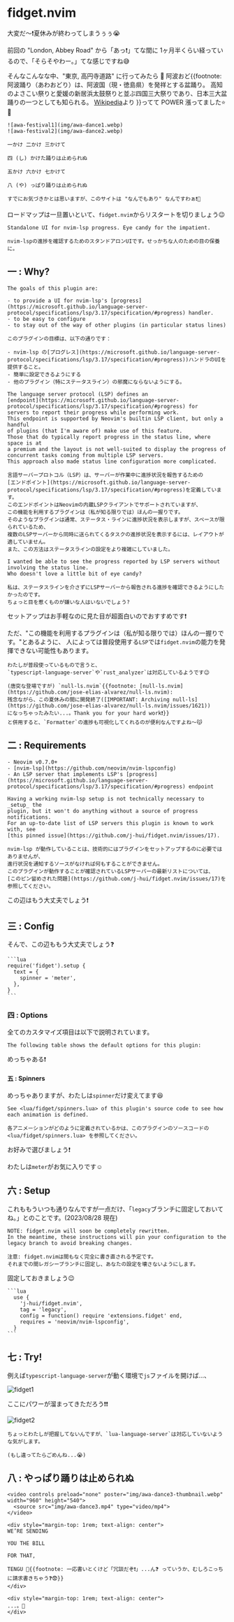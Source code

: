 # fidget.nvim

大変だ〜❗夏休みが終わってしまうぅぅ😭

前回の "London, Abbey Road" から「あっ❗」てな間に 1ヶ月半くらい経っているので、「そらそやわー。」てな感じですね😅

そんなこんなな中、"東京, 高円寺道路" に行ってみたら 💃 阿波おど{{footnote:
阿波踊り（あわおどり）は、阿波国（現・徳島県）を発祥とする盆踊り。
高知のよさこい祭りと愛媛の新居浜太鼓祭りと並ぶ四国三大祭りであり、日本三大盆踊りの一つとしても知られる。
[Wikipedia](https://en.wikipedia.org/wiki/Awa_Dance_Festival)より
}}ってて POWER 漲ってました⭐ 🕺

```admonish success title=""
![awa-festival1](img/awa-dance1.webp)
![awa-festival2](img/awa-dance2.webp)
```

```admonish success title=""
一かけ 二かけ 三かけて

四 (し) かけた踊りは止められぬ

五かけ 六かけ 七かけて

八 (や) っぱり踊りは止められぬ
```

```admonish note
すでにお気づきかとは思いますが、このサイトは "なんでもあり" なんですわぁ❗🤣
```

ロードマップは一旦置いといて、`fidget.nvim`からリスタートを切りましょう😉

```admonish info title="[fidget.nvim](https://github.com/j-hui/fidget.nvim)"
Standalone UI for nvim-lsp progress. Eye candy for the impatient.

nvim-lspの進捗を確認するためのスタンドアロンUIです。せっかちな人のための目の保養に。
```

## 一 : Why?

```admonish info title="[Why?](https://github.com/j-hui/fidget.nvim#why)"
The goals of this plugin are:

- to provide a UI for nvim-lsp's [progress](https://microsoft.github.io/language-server-protocol/specifications/lsp/3.17/specification/#progress) handler.
- to be easy to configure
- to stay out of the way of other plugins (in particular status lines)

このプラグインの目標は、以下の通りです：

- nvim-lsp の[プログレス](https://microsoft.github.io/language-server-protocol/specifications/lsp/3.17/specification/#progress))ハンドラのUIを提供すること。
- 簡単に設定できるようにする
- 他のプラグイン（特にステータスライン）の邪魔にならないようにする。

The language server protocol (LSP) defines an
[endpoint](https://microsoft.github.io/language-server-protocol/specifications/lsp/3.17/specification/#progress) for
servers to report their progress while performing work.
This endpoint is supported by Neovim's builtin LSP client, but only a handful
of plugins (that I'm aware of) make use of this feature.
Those that do typically report progress in the status line, where space is at
a premium and the layout is not well-suited to display the progress of
concurrent tasks coming from multiple LSP servers.
This approach also made status line configuration more complicated.

言語サーバープロトコル（LSP）は、サーバーが作業中に進捗状況を報告するための
[エンドポイント](https://microsoft.github.io/language-server-protocol/specifications/lsp/3.17/specification/#progress)を定義しています。
このエンドポイントはNeovimの内蔵LSPクライアントでサポートされていますが、
この機能を利用するプラグインは（私が知る限りでは）ほんの一握りです。
そのようなプラグインは通常、ステータス・ラインに進捗状況を表示しますが、スペースが限られているため、
複数のLSPサーバーから同時に送られてくるタスクの進捗状況を表示するには、レイアウトが適していません。
また、この方法はステータスラインの設定をより複雑にしていました。

I wanted be able to see the progress reported by LSP servers without involving the status line.
Who doesn't love a little bit of eye candy?

私は、ステータスラインを介さずにLSPサーバーから報告される進捗を確認できるようにしたかったのです。
ちょっと目を惹くものが嫌いな人はいないでしょう?
```

セットアップはお手軽なのに見た目が超面白いのでおすすめです❗

ただ、"この機能を利用するプラグインは（私が知る限りでは）ほんの一握りです。"とあるように、
人によっては普段使用する`LSP`では`fidget.nvim`の能力を発揮できない可能性もあります。

```admonish note
わたしが普段使っているもので言うと、
`typescript-language-server`や`rust_analyzer`は対応しているようです😉
```

```admonish tip
(唐突な登場ですが) `null-ls.nvim`{{footnote: [null-ls.nvim](https://github.com/jose-elias-alvarez/null-ls.nvim):
残念ながら、この夏休みの間に開発終了([IMPORTANT: Archiving null-ls](https://github.com/jose-elias-alvarez/null-ls.nvim/issues/1621))
になっちゃったみたい...。Thank you for your hard work❗}}
と併用すると、`Formatter`の進捗も可視化してくれるのが便利なんですよね〜😽
```

## 二 : Requirements

```admonish info title="[Requirements](https://github.com/j-hui/fidget.nvim#requirements)"
- Neovim v0.7.0+
- [nvim-lsp](https://github.com/neovim/nvim-lspconfig)
- An LSP server that implements LSP's [progress](https://microsoft.github.io/language-server-protocol/specifications/lsp/3.17/specification/#progress) endpoint

Having a working nvim-lsp setup is not technically necessary to _setup_ the
plugin, but it won't do anything without a source of progress notifications.
For an up-to-date list of LSP servers this plugin is known to work with, see
[this pinned issue](https://github.com/j-hui/fidget.nvim/issues/17).

nvim-lsp が動作していることは、技術的にはプラグインをセットアップするのに必要ではありませんが、
進行状況を通知するソースがなければ何もすることができません。
このプラグインが動作することが確認されているLSPサーバーの最新リストについては、
[このピン留めされた問題](https://github.com/j-hui/fidget.nvim/issues/17)を参照してください。
```

この辺はもう大丈夫でしょう❗

## 三 : Config

そんで、この辺ももう大丈夫でしょう❓

~~~admonish example title="extensions/fidget.lua"
```lua
require('fidget').setup {
  text = {
    spinner = 'meter',
  },
}
```
~~~

### 四 : Options

全てのカスタマイズ項目は以下で説明されています。

```admonish info title="[Options](https://github.com/j-hui/fidget.nvim/blob/main/doc/fidget.md#options)"
The following table shows the default options for this plugin:
```

めっちゃある❗

#### 五 : Spinners

めっちゃありますが、わたしは`spinner`だけ変えてます😆

```admonish info title="[Spinners](https://github.com/j-hui/fidget.nvim/blob/main/doc/fidget.md#spinners)"
See <lua/fidget/spinners.lua> of this plugin's source code to see how each animation is defined.

各アニメーションがどのように定義されているかは、このプラグインのソースコードの <lua/fidget/spinners.lua> を参照してください。
```

お好みで選びましょう❗

わたしは`meter`がお気に入りです☺️

## 六 : Setup

これももういつも通りなんですが一点だけ、「`legacy`ブランチに固定しておいてね。」とのことです。(2023/08/28 現在)

```admonish info title="[Quickstart](https://github.com/j-hui/fidget.nvim#quickstart)"
NOTE: fidget.nvim will soon be completely rewritten.
In the meantime, these instructions will pin your configuration to the legacy branch to avoid breaking changes.

注意: fidget.nvimは間もなく完全に書き直される予定です。
それまでの間レガシーブランチに固定し、あなたの設定を壊さないようにします。
```

固定しておきましょう😉

~~~admonish example title="extensions/init.lua"
```lua
  use {
    'j-hui/fidget.nvim',
    tag = 'legacy',
    config = function() require 'extensions.fidget' end,
    requires = 'neovim/nvim-lspconfig',
  }
```
~~~

## 七 : Try!

例えば`typescript-language-server`が動く環境で`js`ファイルを開けば...、

![fidget1](img/fidget1.webp)

ここにパワーが溜まってきただろう❗❗

![fidget2](img/fidget2.webp)

```admonish note
ちょっとわたしが把握してないんですが、`lua-language-server`は対応していないような気がします。

(もし違ってたらごめんね...😭)
```

## 八 : やっぱり踊りは止められぬ

```admonish success
<video controls preload="none" poster="img/awa-dance3-thumbnail.webp" width="960" height="540">
  <source src="img/awa-dance3.mp4" type="video/mp4">
</video>
```

```admonish success title=""
<div style="margin-top: 1rem; text-align: center">
WE’RE SENDING

YOU THE BILL

FOR THAT,

TENGU 👺{{footnote: 一応書いとくけど「冗談だぞ❗」...ん❓ っていうか、むしろこっちに請求書きちゃう❓😨}}
</div>
```

```admonish success title=""
<div style="margin-top: 1rem; text-align: center">
...。🤥
</div>
```
